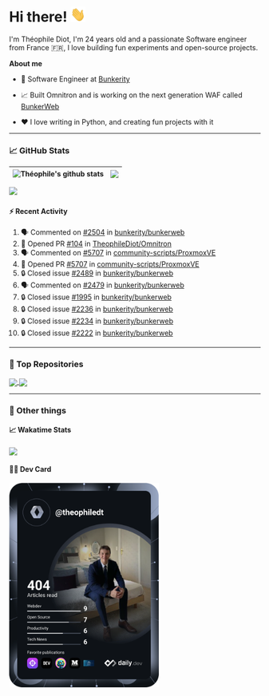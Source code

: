 # Hi there! <img src="./wave.gif" width="30px" height="30px" />

I'm Théophile Diot, I'm 24 years old and a passionate Software engineer from France 🇫🇷, I love building fun experiments and open-source projects.

**About me**

- 💼 Software Engineer at [Bunkerity](https://www.bunkerity.com/)

- 📈 Built Omnitron and is working on the next generation WAF called [BunkerWeb](https://www.bunkerweb.io)

- ❤️ I love writing in Python, and creating fun projects with it

---

### 📈 GitHub Stats

| <img align="center" src="https://github-readme-stats.vercel.app/api?username=TheophileDiot&show_icons=true&include_all_commits=true&theme=algolia&hide_border=true&rank_icon=github" alt="Théophile's github stats" /> | <img align="center" src="https://github-readme-stats.vercel.app/api/top-langs/?username=TheophileDiot&layout=compact&theme=algolia&hide_border=true" /> |
| ---------------------------------------------------------------------------------------------------------------------------------------------------------------------------------------------------------------------- | ------------------------------------------------------------------------------------------------------------------------------------------------------- |

![](https://github-readme-activity-graph.vercel.app/graph?username=TheophileDiot&theme=tokyo-night)

#### :zap: Recent Activity

<!--START_SECTION:activity-->
1. 🗣 Commented on [#2504](https://github.com/bunkerity/bunkerweb/issues/2504#issuecomment-3060949119) in [bunkerity/bunkerweb](https://github.com/bunkerity/bunkerweb)
2. 💪 Opened PR [#104](https://github.com/TheophileDiot/Omnitron/pull/104) in [TheophileDiot/Omnitron](https://github.com/TheophileDiot/Omnitron)
3. 🗣 Commented on [#5707](https://github.com/community-scripts/ProxmoxVE/pull/5707#issuecomment-3043887085) in [community-scripts/ProxmoxVE](https://github.com/community-scripts/ProxmoxVE)
4. 💪 Opened PR [#5707](https://github.com/community-scripts/ProxmoxVE/pull/5707) in [community-scripts/ProxmoxVE](https://github.com/community-scripts/ProxmoxVE)
5. 🔒 Closed issue [#2489](https://github.com/bunkerity/bunkerweb/issues/2489) in [bunkerity/bunkerweb](https://github.com/bunkerity/bunkerweb)
6. 🗣 Commented on [#2479](https://github.com/bunkerity/bunkerweb/issues/2479#issuecomment-3036685306) in [bunkerity/bunkerweb](https://github.com/bunkerity/bunkerweb)
7. 🔒 Closed issue [#1995](https://github.com/bunkerity/bunkerweb/issues/1995) in [bunkerity/bunkerweb](https://github.com/bunkerity/bunkerweb)
8. 🔒 Closed issue [#2236](https://github.com/bunkerity/bunkerweb/issues/2236) in [bunkerity/bunkerweb](https://github.com/bunkerity/bunkerweb)
9. 🔒 Closed issue [#2234](https://github.com/bunkerity/bunkerweb/issues/2234) in [bunkerity/bunkerweb](https://github.com/bunkerity/bunkerweb)
10. 🔒 Closed issue [#2222](https://github.com/bunkerity/bunkerweb/issues/2222) in [bunkerity/bunkerweb](https://github.com/bunkerity/bunkerweb)
<!--END_SECTION:activity-->

---

### 🔧 Top Repositories

<a href="https://github.com/bunkerity/bunkerweb">
  <img align="center" src="https://github-readme-stats.vercel.app/api/pin/?username=Bunkerity&repo=bunkerweb&theme=algolia" />
</a>
<a href="https://github.com/TheophileDiot/Omnitron">
  <img align="center" src="https://github-readme-stats.vercel.app/api/pin/?username=TheophileDiot&repo=Omnitron&theme=algolia" />
</a>

---

### 🎉 Other things

#### 📈 Wakatime Stats

<a href="https://wakatime.com/@theophile_bunkerity">
  <img align="center" src="https://github-readme-stats.vercel.app/api/wakatime?username=3aa5ce41-c253-43d9-8441-a721e446a45f&layout=compact&theme=algolia" />
</a>

#### 👨‍💻 Dev Card

<a href="https://app.daily.dev/TheophileDt">
  <img src="./devcard.svg" width="300" alt="Théophile Diot's Dev Card"/>
</a>
